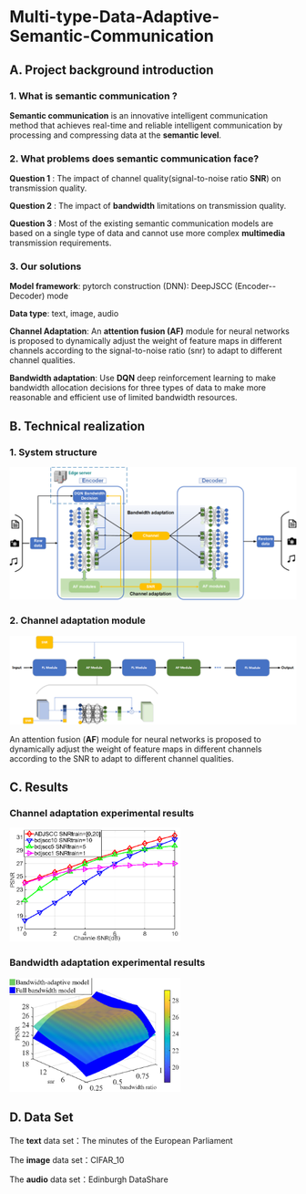 # Multi-type-Data-Adaptive-Semantic-Communication

## A. Project background introduction

### 1. What is semantic communication ?

**Semantic communication** is an innovative intelligent communication method that achieves real-time and reliable intelligent communication by processing and compressing data at the **semantic level**.

### 2. What problems does semantic communication face?

**Question 1** : The impact of channel quality(signal-to-noise ratio **SNR**) on transmission quality.

**Question 2** : The impact of **bandwidth** limitations on transmission quality.

**Question 3** : Most of the existing semantic communication models are based on a single type of data and cannot use more complex **multimedia** transmission requirements.

### 3. Our solutions

**Model framework**: pytorch construction (DNN): DeepJSCC (Encoder--Decoder) mode

**Data type**: text, image, audio

**Channel Adaptation**: An **attention fusion (AF)** module for neural networks is proposed to dynamically adjust the weight of feature maps in different channels according to the signal-to-noise ratio (snr) to adapt to different channel qualities.

**Bandwidth adaptation**: Use **DQN** deep reinforcement learning to make bandwidth allocation decisions for three types of data to make more reasonable and efficient use of limited bandwidth resources.

## B. Technical realization

### 1. System structure

![](img/system.png)

### 2. Channel adaptation module

![](img/AF.png)

An attention fusion (**AF**) module for neural networks is proposed to dynamically adjust the weight of feature maps in different channels according to the SNR to adapt to different channel qualities.

## C. Results

### Channel adaptation experimental results

<img src="img/result_ca.png" alt="result_ca" width="300" height="200">

### Bandwidth adaptation experimental results

<img src="img/result_ba.png" alt="result_ba" width="300" height="200">

## D. Data Set

The **text** data set：The minutes of the European Parliament

The **image** data set：CIFAR_10

The **audio** data set：Edinburgh DataShare

